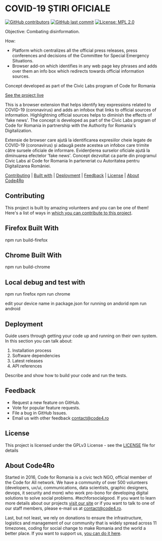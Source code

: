 # COVID-19 ȘTIRI OFICIALE

[![GitHub contributors](https://img.shields.io/github/contributors/code4romania/emergency-news-addon.svg?style=for-the-badge)](https://github.com/code4romania/emergency-news-addon/graphs/contributors) [![GitHub last commit](https://img.shields.io/github/last-commit/code4romania/emergency-news-addon.svg?style=for-the-badge)](https://github.com/code4romania/emergency-news-addon/commits/master) [![License: MPL 2.0](https://img.shields.io/badge/license-MPL%202.0-brightgreen.svg?style=for-the-badge)](https://opensource.org/licenses/MPL-2.0)

Objective: Combating disinformation.

How:

- Platform which centralizes all the official press releases, press conferences and decisions of the Committee for Special Emergency Situations.
- Browser add-on which identifies in any web page key phrases and adds over them an info box which redirects towards official information sources.

Concept developed as part of the Civic Labs program of Code for Romania

[See the project live](https://stirioficiale.ro/)

This is a browser extension that helps identify key expressions related to COVID-19 (coronavirus) and adds an infobox that links to official sources of information. Highlightning official sources helps to diminish the effects of 'fake news'.
The concept is developed as part of the Civic Labs program of Code for Romania in partnership with the Authority for Romania's Digitalization.

Extensie de browser care ajută la identificarea expresiilor cheie legate de COVID-19 (coronavirus) și adaugă peste acestea un infobox care trimite către sursele oficiale de informare. Evidențierea surselor oficiale ajută la diminuarea efectelor 'fake news'.
Concept dezvoltat ca parte din programul Civic Labs al Code for Romania în parteneriat cu Autoritatea pentru Digitalizarea României.

[Contributing](#contributing) | [Built with](#built-with) | [Deployment](#deployment) | [Feedback](#feedback) | [License](#license) | [About Code4Ro](#about-code4ro)

## Contributing

This project is built by amazing volunteers and you can be one of them! Here's a list of ways in [which you can contribute to this project](.github/CONTRIBUTING.md).

## Firefox Built With
npm run build-firefox

## Chrome Built With
npm run build-chrome

## Local debug and test with
npm run firefox
npm run chrome

edit your device name in package.json for running on andorid
npm run android

## Deployment

Guide users through getting your code up and running on their own system. In this section you can talk about:
1. Installation process
2. Software dependencies
3. Latest releases
4. API references

Describe and show how to build your code and run the tests.

## Feedback

* Request a new feature on GitHub.
* Vote for popular feature requests.
* File a bug in GitHub Issues.
* Email us with other feedback contact@code4.ro

## License

This project is licensed under the GPLv3 License - see the [LICENSE](LICENSE) file for details

## About Code4Ro

Started in 2016, Code for Romania is a civic tech NGO, official member of the Code for All network. We have a community of over 500 volunteers (developers, ux/ui, communications, data scientists, graphic designers, devops, it security and more) who work pro-bono for developing digital solutions to solve social problems. #techforsocialgood. If you want to learn more details about our projects [visit our site](https://www.code4.ro/en/) or if you want to talk to one of our staff members, please e-mail us at contact@code4.ro.

Last, but not least, we rely on donations to ensure the infrastructure, logistics and management of our community that is widely spread across 11 timezones, coding for social change to make Romania and the world a better place. If you want to support us, [you can do it here](https://code4.ro/en/donate/).
